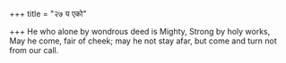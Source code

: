 +++
title = "२७ य एको"

+++
He who alone by wondrous deed is Mighty, Strong by holy works,  
     May he come, fair of cheek; may he not stay afar, but come and turn not from our call.